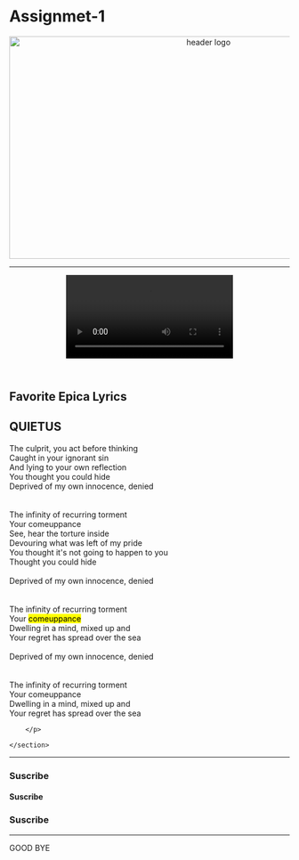 # Assignmet-1
<!DOCTYPE html>
<html lang="en">
<head>
    <meta charset="UTF-8">
    <meta name="viewport" content="width=device-width, initial-scale=1">
    <meta name="description" content="this is EPICA SONG">
    <meta name="robots" content="no index, no follow">
    <title>EPICA SONG QUIETUS</title>
</head>
<body>
    <header>
        <div>
            <a href="index.html"><img src="./IMG/epica.jpg" alt="header logo"width="700"height="400"></a>
            <hr>
            <video controls>
            <source src="./Video/epica-quietus.mp4" type="video/mp4">
            </video>
        </div>
    </header>

<main>
    <section>
        <h1>Favorite Epica Lyrics</h1>
        <h2>QUIETUS</h2>
    </section>
    <section>
        <p>The culprit, you act before thinking
          <br>  Caught in your ignorant sin
            <br> And lying to your own reflection
            <br>You thought you could hide
            <br>Deprived of my own innocence, denied
            <br>
            <br>
            <br>The infinity of recurring torment<br>Your comeuppance<br>See, hear the torture inside
            <br>Devouring what was left of my pride
            <br>You thought it's not going to happen to you
            <br>Thought you could hide
            <br>
            <br>Deprived of my own innocence, denied
            <br>
            <br>
            <br>The infinity of recurring torment
            <br>Your <mark>comeuppance</mark>
            <br>Dwelling in a mind, mixed up and
            <br>Your regret has spread over the sea
            <br>
            <br>Deprived of my own innocence, denied
            <br>
            <br>
            <br>The infinity of recurring torment
            <br>Your comeuppance
            <br>Dwelling in a mind, mixed up and
            <br>Your regret has spread over the sea

        </p>

    </section>
</main>
    <hr>
<aside>
    <article>
        <h3>Suscribe</h3>
    </article>
    <article>
        <h4>Suscribe</h4>
    </article>
    <article>
        <h1>Suscribe</h1>
    </article>
</aside>

<hr>
<footer>
    GOOD BYE
</footer>


</body>
</html>
